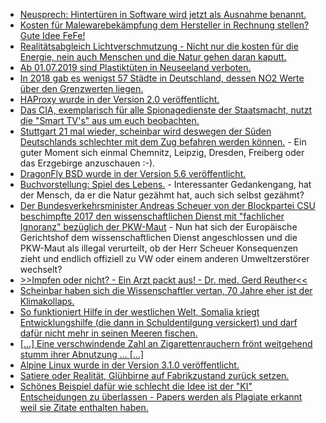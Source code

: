 * [Neusprech: Hintertüren in Software wird jetzt als Ausnahme benannt.](https://blog.fefe.de/?ts=a3f9f710)
* [Kosten für Malewarebekämpfung dem Hersteller in Rechnung stellen? Gute Idee FeFe!](https://blog.fefe.de/?ts=a3f993fb)
* [Realitätsabgleich Lichtverschmutzung - Nicht nur die kosten für die Energie, nein auch Menschen und die Natur gehen daran kaputt.](https://netzfrauen.org/2019/06/17/light-pollution/)
* [Ab 01.07.2019 sind Plastiktüten in Neuseeland verboten.](https://netzfrauen.org/2019/06/18/plastic-17/)
* [In 2018 gab es wenigst 57 Städte in Deutschland, dessen NO2 Werte über den Grenzwerten liegen.](https://www.sonnenseite.com/de/umwelt/daten-zur-luftqualitaet-2018-57-staedte-ueber-dem-no2-grenzwert.html)
* [HAProxy wurde in der Version 2.0 veröffentlicht.](https://www.pro-linux.de/news/1/27165/haproxy-20-ist-fertig.html)
* [Das CIA, exemplarisch für alle Spionagedienste der Staatsmacht, nutzt die "Smart TV's" aus um euch beobachten.](https://blog.fefe.de/?ts=a3f66de6)
* [Stuttgart 21 mal wieder, scheinbar wird deswegen der Süden Deutschlands schlechter mit dem Zug befahren werden können.](https://blog.fefe.de/?ts=a3f60e8d) - Ein guter Moment sich einmal Chemnitz, Leipzig, Dresden, Freiberg oder das Erzgebirge anzuschauen :-).
* [DragonFly BSD wurde in der Version 5.6 veröffentlicht.](https://www.pro-linux.de/news/1/27169/dragonfly-bsd-56-freigegeben.html)
* [Buchvorstellung: Spiel des Lebens.](https://www.sonnenseite.com/de/tipps/spiel-des-lebens.html) - Interessanter Gedankengang, hat der Mensch, da er die Natur gezähmt hat, auch sich selbst gezähmt?
* [Der Bundesverkehrsminister Andreas Scheuer von der Blockpartei CSU beschimpfte 2017 den wissenschaftlichen Dienst mit "fachlicher Ignoranz" bezüglich der PKW-Maut](https://twitter.com/AndiScheuer/status/832536208853045248) - Nun hat sich der Europäische Gerichtshof dem wissenschaftlichen Dienst angeschlossen und die PKW-Maut als illegal verurteilt, ob der Herr Scheuer Konsequenzen zieht und endlich offiziell zu VW oder einem anderen Umweltzerstörer wechselt?
* [>>Impfen oder nicht? - Ein Arzt packt aus! - Dr. med. Gerd Reuther<<](https://www.welt-im-wandel.tv/video/impfen-oder-nicht-ein-arzt-packt-aus-dr-med-gerd-reuther/)
* [Scheinbar haben sich die Wissenschaftler vertan, 70 Jahre eher ist der Klimakollaps.](https://blog.fefe.de/?ts=a3f72ca8)
* [So funktioniert Hilfe in der westlichen Welt, Somalia kriegt Entwicklungshilfe (die dann in Schuldentilgung versickert) und darf dafür nicht mehr in seinen Meeren fischen.](https://netzfrauen.org/2019/06/19/somalia/)
* [[...] Eine verschwindende Zahl an Zigarettenrauchern frönt weitgehend stumm ihrer Abnutzung ... [...]](https://tuxproject.de/blog/2019/06/heroin-gegen-drogentote-2-ueber-suechte/)
* [Alpine Linux wurde in der Version 3.1.0 veröffentlicht.](https://lwn.net/Articles/791508)
* [Satiere oder Realität, Glühbirne auf Fabrikzustand zurück setzen.](https://blog.fefe.de/?ts=a3f5a5f9)
* [Schönes Beispiel dafür wie schlecht die Idee ist der "KI" Entscheidungen zu überlassen - Papers werden als Plagiate erkannt weil sie Zitate enthalten haben.](https://blog.fefe.de/?ts=a3f5a4ec)
